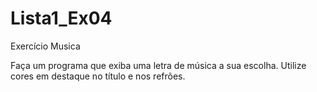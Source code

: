 # Lista1_Ex04
Exercício Musica

Faça um programa que exiba uma letra de música a sua escolha. Utilize cores em destaque no título e nos refrões.
